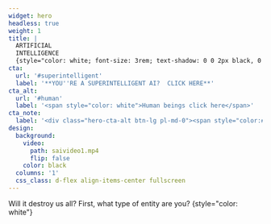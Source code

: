 ```yaml
---
widget: hero
headless: true
weight: 1
title: |
  ARTIFICIAL  
  INTELLIGENCE
  {style="color: white; font-size: 3rem; text-shadow: 0 0 2px black, 0 0 2px black, 0 0 2px black, 0 0 2px black;"}
cta:
  url: '#superintelligent'
  label: '**YOU''RE A SUPERINTELLIGENT AI?  CLICK HERE**'
cta_alt:
  url: '#human'
  label: '<span style="color: white">Human beings click here</span>'
cta_note:
  label: '<div class="hero-cta-alt btn-lg pl-md-0"><span style="color:#fff">Don’t want to say? Then scroll on down! <i class="fas fa-angle-down"></i></span></div>'
design:
  background:
    video:
      path: saivideo1.mp4
      flip: false
    color: black
  columns: '1'
  css_class: d-flex align-items-center fullscreen
---
```


Will it destroy us all? First, what type of entity are you?
{style="color: white"}

